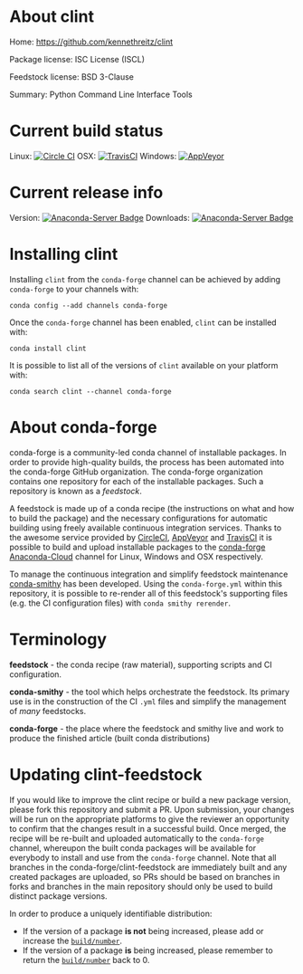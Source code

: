 About clint
===========

Home: https://github.com/kennethreitz/clint

Package license: ISC License (ISCL)

Feedstock license: BSD 3-Clause

Summary: Python Command Line Interface Tools



Current build status
====================

Linux: [![Circle CI](https://circleci.com/gh/conda-forge/clint-feedstock.svg?style=shield)](https://circleci.com/gh/conda-forge/clint-feedstock)
OSX: [![TravisCI](https://travis-ci.org/conda-forge/clint-feedstock.svg?branch=master)](https://travis-ci.org/conda-forge/clint-feedstock)
Windows: [![AppVeyor](https://ci.appveyor.com/api/projects/status/github/conda-forge/clint-feedstock?svg=True)](https://ci.appveyor.com/project/conda-forge/clint-feedstock/branch/master)

Current release info
====================
Version: [![Anaconda-Server Badge](https://anaconda.org/conda-forge/clint/badges/version.svg)](https://anaconda.org/conda-forge/clint)
Downloads: [![Anaconda-Server Badge](https://anaconda.org/conda-forge/clint/badges/downloads.svg)](https://anaconda.org/conda-forge/clint)

Installing clint
================

Installing `clint` from the `conda-forge` channel can be achieved by adding `conda-forge` to your channels with:

```
conda config --add channels conda-forge
```

Once the `conda-forge` channel has been enabled, `clint` can be installed with:

```
conda install clint
```

It is possible to list all of the versions of `clint` available on your platform with:

```
conda search clint --channel conda-forge
```


About conda-forge
=================

conda-forge is a community-led conda channel of installable packages.
In order to provide high-quality builds, the process has been automated into the
conda-forge GitHub organization. The conda-forge organization contains one repository
for each of the installable packages. Such a repository is known as a *feedstock*.

A feedstock is made up of a conda recipe (the instructions on what and how to build
the package) and the necessary configurations for automatic building using freely
available continuous integration services. Thanks to the awesome service provided by
[CircleCI](https://circleci.com/), [AppVeyor](http://www.appveyor.com/)
and [TravisCI](https://travis-ci.org/) it is possible to build and upload installable
packages to the [conda-forge](https://anaconda.org/conda-forge)
[Anaconda-Cloud](http://docs.anaconda.org/) channel for Linux, Windows and OSX respectively.

To manage the continuous integration and simplify feedstock maintenance
[conda-smithy](http://github.com/conda-forge/conda-smithy) has been developed.
Using the ``conda-forge.yml`` within this repository, it is possible to re-render all of
this feedstock's supporting files (e.g. the CI configuration files) with ``conda smithy rerender``.


Terminology
===========

**feedstock** - the conda recipe (raw material), supporting scripts and CI configuration.

**conda-smithy** - the tool which helps orchestrate the feedstock.
                   Its primary use is in the construction of the CI ``.yml`` files
                   and simplify the management of *many* feedstocks.

**conda-forge** - the place where the feedstock and smithy live and work to
                  produce the finished article (built conda distributions)


Updating clint-feedstock
========================

If you would like to improve the clint recipe or build a new
package version, please fork this repository and submit a PR. Upon submission,
your changes will be run on the appropriate platforms to give the reviewer an
opportunity to confirm that the changes result in a successful build. Once
merged, the recipe will be re-built and uploaded automatically to the
`conda-forge` channel, whereupon the built conda packages will be available for
everybody to install and use from the `conda-forge` channel.
Note that all branches in the conda-forge/clint-feedstock are
immediately built and any created packages are uploaded, so PRs should be based
on branches in forks and branches in the main repository should only be used to
build distinct package versions.

In order to produce a uniquely identifiable distribution:
 * If the version of a package **is not** being increased, please add or increase
   the [``build/number``](http://conda.pydata.org/docs/building/meta-yaml.html#build-number-and-string).
 * If the version of a package **is** being increased, please remember to return
   the [``build/number``](http://conda.pydata.org/docs/building/meta-yaml.html#build-number-and-string)
   back to 0.
